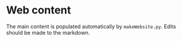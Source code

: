 # Web content

The main content is populated automatically by `makeWebsite.py`. Edits should be made to the markdown.